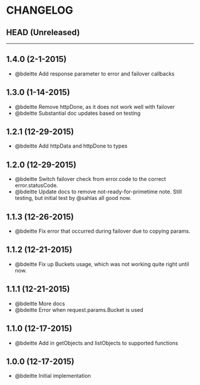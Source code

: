 CHANGELOG
=========

## HEAD (Unreleased)

--------------------

## 1.4.0 (2-1-2015)

* @bdeitte Add response parameter to error and failover callbacks

## 1.3.0 (1-14-2015)

* @bdeitte Remove httpDone, as it does not work well with failover
* @bdeitte Substantial doc updates based on testing

## 1.2.1 (12-29-2015)

* @bdeitte Add httpData and httpDone to types

## 1.2.0 (12-29-2015)

* @bdeitte Switch failover check from error.code to the correct error.statusCode.
* @bdeitte Update docs to remove not-ready-for-primetime note.  Still testing, but initial test by @sahlas all good now.

## 1.1.3 (12-26-2015)

* @bdeitte Fix error that occurred during failover due to copying params.

## 1.1.2 (12-21-2015)

* @bdeitte Fix up Buckets usage, which was not working quite right until now.

## 1.1.1 (12-21-2015)

* @bdeitte More docs
* @bdeitte Error when request.params.Bucket is used

## 1.1.0 (12-17-2015)

* @bdeitte Add in getObjects and listObjects to supported functions

## 1.0.0 (12-17-2015)

* @bdeitte Initial implementation
